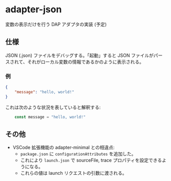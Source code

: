 # adapter-json

変数の表示だけを行う DAP アダプタの実装 (予定)

## 仕様

JSON (.json) ファイルをデバッグする。「起動」すると JSON ファイルがパースされて、それがローカル変数の情報であるかのように表示される。

### 例

```json
{
    "message": "hello, world!"
}
```

これは次のような状況を表していると解釈する:

```js
    const message = "hello, world!"
```

## その他

- VSCode 拡張機能の adapter-minimal との相違点:
    - `package.json` に `configurationAttributes` を追加した。
    - これにより `launch.json` で sourceFile, trace プロパティを設定できるようになる。
    - これらの値は launch リクエストの引数に渡される。
